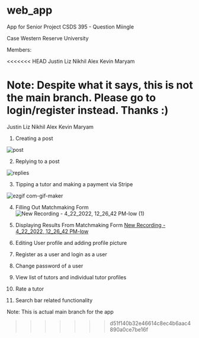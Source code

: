 # web_app

App for Senior Project CSDS 395 - Question Miingle

Case Western Reserve University

Members:

<<<<<<< HEAD
Justin
Liz
Nikhil
Alex
Kevin
Maryam

Note: Despite what it says, this is not the main branch. Please go to login/register instead. Thanks :)
=======
Justin Liz Nikhil Alex Kevin Maryam

1) Creating a post

![post](https://user-images.githubusercontent.com/63173552/164759813-0e455d24-7923-4c13-8e22-4137ef04dbae.gif)

2) Replying to a post

![replies](https://user-images.githubusercontent.com/63173552/164759833-9ea268d1-4f8a-45a9-ba55-4f6790395e9c.gif)

3) Tipping a tutor and making a payment via Stripe

![ezgif com-gif-maker](https://user-images.githubusercontent.com/55059776/164764352-711bde46-eadd-42ec-8d4b-ea6467a59fe6.gif)

4) Filling Out Matchmaking Form 
![New Recording - 4_22_2022, 12_26_42 PM-low (1)](https://user-images.githubusercontent.com/59985464/164763871-fade3c7b-f16d-421a-9c5f-64ee511c6bce.gif)


5) Displaying Results From Matchmaking Form
[New Recording - 4_22_2022, 12_26_42 PM-low](https://user-images.githubusercontent.com/59985464/164763860-e006a549-7a82-4e6b-b202-f8ed646c4edc.gif)


6) Editing User profile and adding profile picture
 
7) Register as a user and login as a user

8) Change password of a user

9) View list of tutors and individual tutor profiles

10) Rate a tutor

11) Search bar related functionality



Note: This is actual main branch for the app
>>>>>>> d51f140b32e46614c8ec4b6aac4890a0ce7be16f
